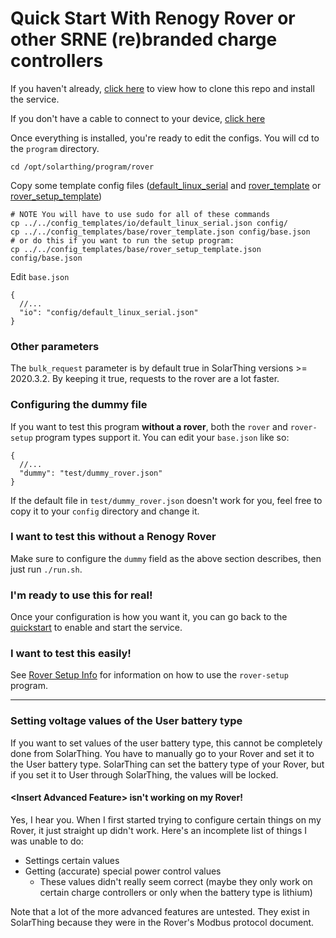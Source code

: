# Quick Start With Renogy Rover or other SRNE (re)branded charge controllers
If you haven't already, [click here](quickstart.md) to view how to clone this repo and install the service.

If you don't have a cable to connect to your device, [click here](../solar/README.md#connecting-to-renogy-rover)

Once everything is installed, you're ready to edit the configs. You will cd to the `program` directory.
```
cd /opt/solarthing/program/rover
```

Copy some template config files ([default_linux_serial](../../config_templates/io/default_linux_serial.json) and [rover_template](../../config_templates/base/rover_template.json) or [rover_setup_template](../../config_templates/base/rover_setup_template.json))
```
# NOTE You will have to use sudo for all of these commands
cp ../../config_templates/io/default_linux_serial.json config/
cp ../../config_templates/base/rover_template.json config/base.json
# or do this if you want to run the setup program:
cp ../../config_templates/base/rover_setup_template.json config/base.json
```
Edit `base.json`
```json5
{
  //...
  "io": "config/default_linux_serial.json"
}
```

### Other parameters
The `bulk_request` parameter is by default true in SolarThing versions >= 2020.3.2. By keeping it true, requests to the rover
are a lot faster.

### Configuring the dummy file
If you want to test this program **without a rover**, both the `rover` and `rover-setup` program types support it.
You can edit your `base.json` like so:
```json5
{
  //...
  "dummy": "test/dummy_rover.json"
}
```
If the default file in `test/dummy_rover.json` doesn't work for you, feel free to copy it to your `config` directory and change it.

### I want to test this without a Renogy Rover
Make sure to configure the `dummy` field as the above section describes, then just run `./run.sh`.

### I'm ready to use this for real!
Once your configuration is how you want it, you can go back to the [quickstart](quickstart.md#configuration-continued) to enable and start the service.

### I want to test this easily!
See [Rover Setup Info](rover_setup_info.md) for information on how to use the `rover-setup` program.

---

### Setting voltage values of the User battery type
If you want to set values of the user battery type, this cannot be completely done from SolarThing.
You have to manually go to your Rover and set it to the User battery type. SolarThing can set the battery type of
your Rover, but if you set it to User through SolarThing, the values will be locked.

#### \<Insert Advanced Feature\> isn't working on my Rover!
Yes, I hear you. When I first started trying to configure certain things on my Rover, it just straight up didn't work.
Here's an incomplete list of things I was unable to do:
* Settings certain values
* Getting (accurate) special power control values
  * These values didn't really seem correct (maybe they only work on certain charge controllers or only when the battery type is lithium)

Note that a lot of the more advanced features are untested. They exist in SolarThing because they were in the
Rover's Modbus protocol document.
